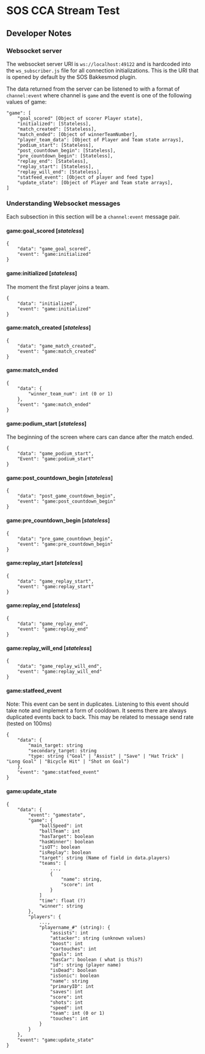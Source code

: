 # SOS CCA Stream Test

## Developer Notes

### Websocket server
The websocket server URI is `ws://localhost:49122` and is hardcoded into the `ws_subscriber.js` file for all connection initializations. This is the URI that is opened by default by the SOS Bakkesmod plugin.

The data returned from the server can be listened to with a format of `channel:event` where channel is `game` and the event is one of the following values of game:

```
"game": [
    "goal_scored" [Object of scorer Player state],
    "initialized": [Stateless],
    "match_created": [Stateless],
    "match_ended": [Object of winnerTeamNumber],
    "player_team_data": [Object of Player and Team state arrays],
    "podium_start": [Stateless],
    "post_countdown_begin": [Stateless],
    "pre_countdown_begin": [Stateless],
    "replay_end": [Stateless],
    "replay_start": [Stateless],
    "replay_will_end": [Stateless],
    "statfeed_event": [Object of player and feed type]
    "update_state": [Object of Player and Team state arrays],
]

```

### Understanding Websocket messages

Each subsection in this section will be a `channel:event` message pair.

#### game:goal_scored [*stateless*]
```
{
    "data": "game_goal_scored",
    "event": "game:initialized"
}
```

#### game:initialized [*stateless*]
The moment the first player joins a team.
```
{
    "data": "initialized",
    "event": "game:initialized"
}
```

#### game:match_created [*stateless*]
```
{
    "data": "game_match_created",
    "event": "game:match_created"
}
```

#### game:match_ended
```
{
    "data": {
        "winner_team_num": int (0 or 1)
    },
    "event": "game:match_ended"
}
```

#### game:podium_start [*stateless*]
The beginning of the screen where cars can dance after the match ended.

```
{
    "data": "game_podium_start",
    "Event": "game:podium_start"
}
```

#### game:post_countdown_begin [*stateless*]
```
{
    "data": "post_game_countdown_begin",
    "event": "game:post_countdown_begin"
}
```

#### game:pre_countdown_begin [*stateless*]
```
{
    "data": "pre_game_countdown_begin",
    "event": "game:pre_countdown_begin"
}
```

#### game:replay_start [*stateless*]
```
{
    "data": "game_replay_start",
    "event": "game:replay_start"
}
```

#### game:replay_end [*stateless*]
```
{
    "data": "game_replay_end",
    "event": "game:replay_end"
}
```

#### game:replay_will_end [*stateless*]
```
{
    "data": "game_replay_will_end",
    "event": "game:replay_will_end"
}
```


#### game:statfeed_event
Note: This event can be sent in duplicates. Listening to this event should take note and implement a form of cooldown. It seems there are always duplicated events back to back. This may be related to message send rate (tested on 100ms)

```
{
    "data": {
        "main_target: string
        "secondary_target: string
        "type: string ("Goal" | "Assist" | "Save" | "Hat Trick" | "Long Goal" | "Bicycle Hit" | "Shot on Goal")
    },
    "event": "game:statfeed_event"
}
```

#### game:update_state
```
{
    "data": {
        "event": "gamestate",
        "game": {
            "ballSpeed": int
            "ballTeam": int
            "hasTarget": boolean
            "hasWinner": boolean
            "isOT": boolean
            "isReplay": boolean
            "target": string (Name of field in data.players)
            "teams": [
                ...,
                {
                    "name": string,
                    "score": int
                }
            ]
            "time": float (?)
            "winner": string
        },
        "players": {
            ...,
            "playername_#" (string): {
                "assists": int
                "attacker": string (unknown values)
                "boost": int
                "cartouches": int
                "goals": int
                "hasCar": boolean ( what is this?)
                "id": string (player name)
                "isDead": boolean
                "isSonic": boolean
                "name": string
                "primaryID": int
                "saves": int
                "score": int
                "shots": int
                "speed": int
                "team": int (0 or 1)
                "touches": int
            }
        }
    },
    "event": "game:update_state"
}
```